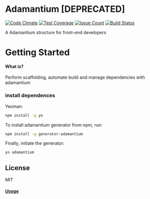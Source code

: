 # Adamantium [DEPRECATED]
[![Code Climate](https://codeclimate.com/github/jeffersondanielss/adamantium/badges/gpa.svg)](https://codeclimate.com/github/jeffersondanielss/adamantium) [![Test Coverage](https://codeclimate.com/github/jeffersondanielss/adamantium/badges/coverage.svg)](https://codeclimate.com/github/jeffersondanielss/adamantium/coverage) [![Issue Count](https://codeclimate.com/github/jeffersondanielss/adamantium/badges/issue_count.svg)](https://codeclimate.com/github/jeffersondanielss/adamantium) [![Build Status](https://secure.travis-ci.org/jeffersondanielss/adamantium.png?branch=master)](https://travis-ci.org/DRYC/adamantium)

A Adamantium structure for front-end developers
# Getting Started

#### What is?

Perform scaffolding, automate build and manage dependencies with adamantium

### install dependences
Yeoman:
```bash
npm install -g yo
```

To install adamantium generator from npm, run:

```bash
npm install -g generator-adamantium
```

Finally, initiate the generator:

```bash
yo adamantium
```

## License

MIT

##### [Usage](https://github.com/DRYC/adamantium/blob/master/usage/usage-en.md)
